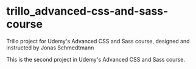 # trillo_advanced-css-and-sass-course
Trillo project for Udemy's Advanced CSS and Sass course, designed and instructed by Jonas Schmedtmann

This is the second project in Udemy's Advanced CSS and Sass course.

